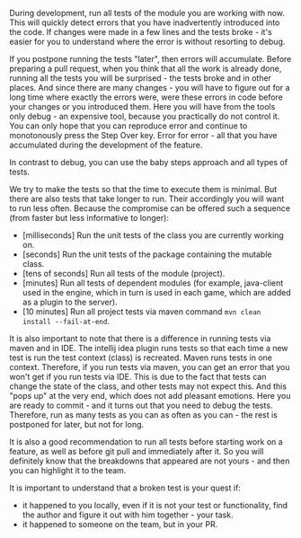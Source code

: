 During development, run all tests of the module you are working with now.
This will quickly detect errors that you have inadvertently introduced into the code.
If changes were made in a few lines and the tests broke -
it's easier for you to understand where the error is without resorting to debug.

If you postpone running the tests "later", then errors will 
accumulate. Before preparing a pull request, when you think that
all the work is already done, running all the tests you will be surprised -
the tests broke and in other places. And since there are many changes -
you will have to figure out for a long time where exactly the errors were, were these errors in
code before your changes or you introduced them. Here you will have from the tools
only debug - an expensive tool, because you practically do not
control it. You can only hope that you can reproduce
error and continue to monotonously press the Step Over key. Error for
error - all that you have accumulated during the development of the feature.

In contrast to debug, you can use the baby steps approach and all types of tests.

We try to make the tests so that the time to execute them is minimal.
But there are also tests that take longer to run. Their accordingly
you will want to run less often. Because the compromise can be offered
such a sequence (from faster but less informative to longer):
- \[milliseconds\] Run the unit tests of the class you are currently working on.
- \[seconds\] Run the unit tests of the package containing the mutable class.
- \[tens of seconds\] Run all tests of the module (project).
- \[minutes\] Run all tests of dependent modules (for example, java-client
  used in the engine, which in turn is used in each game,
  which are added as a plugin to the server).
- \[10 minutes\] Run all project tests via maven command
  `mvn clean install --fail-at-end`.

It is also important to note that there is a difference in running tests via maven and in IDE.
The intellij idea plugin runs tests so that each time a new test is run
the test context (class) is recreated. Maven runs tests in one
context. Therefore, if you run tests via maven, you can
get an error that you won't get if you run tests via IDE.
This is due to the fact that tests can change the state of the class, and other tests
may not expect this. And this "pops up" at the very end, which does not add
pleasant emotions. Here you are ready to commit - and it turns out that you need to debug the tests.
Therefore, run as many tests as you can as often as you can -
the rest is postponed for later, but not for long.

It is also a good recommendation to run all tests before starting work on a feature,
as well as before git pull and immediately after it. So you will definitely know that the breakdowns
that appeared are not yours - and then you can highlight it to the team.

It is important to understand that a broken test is your quest if:
- it happened to you locally, even if it is not your test or functionality,
  find the author and figure it out with him together - your task.
- it happened to someone on the team, but in your PR.